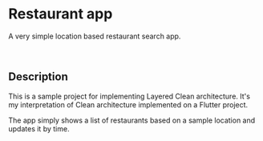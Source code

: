 # Restaurant app

A very simple location based restaurant search app.

<br>

## Description

This is a sample project for implementing Layered Clean architecture. 
It's my interpretation of Clean architecture implemented on a Flutter project.

The app simply shows a list of restaurants based on a sample location and updates it by time.

